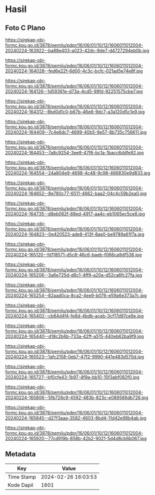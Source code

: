 # Hasil

## Foto C Plano

https://sirekap-obj-formc.kpu.go.id/3878/pemilu/pdpr/16/06/01/10/12/1606011012004-20240224-163922--ba88e403-a023-42dc-9de7-d4727294eb0b.jpg

https://sirekap-obj-formc.kpu.go.id/3878/pemilu/pdpr/16/06/01/10/12/1606011012004-20240224-164028--fed6e22f-6d00-4c3c-bcfc-021ad5e74e8f.jpg

https://sirekap-obj-formc.kpu.go.id/3878/pemilu/pdpr/16/06/01/10/12/1606011012004-20240224-164126--1d59361e-d73a-4cd5-99fd-92251575cbe7.jpg

https://sirekap-obj-formc.kpu.go.id/3878/pemilu/pdpr/16/06/01/10/12/1606011012004-20240224-164312--8bd0d1c0-b67b-46e8-9dc7-a3a120d5c1e9.jpg

https://sirekap-obj-formc.kpu.go.id/3878/pemilu/pdpr/16/06/01/10/12/1606011012004-20240224-164409--7c4e6dc7-4699-40b5-9e57-8b735c756611.jpg

https://sirekap-obj-formc.kpu.go.id/3878/pemilu/pdpr/16/06/01/10/12/1606011012004-20240224-164453--7a8c9254-3ee8-47f6-bc1a-1bacc6ddfe92.jpg

https://sirekap-obj-formc.kpu.go.id/3878/pemilu/pdpr/16/06/01/10/12/1606011012004-20240224-164554--24a804e9-4698-4c48-9c98-466830e9d833.jpg

https://sirekap-obj-formc.kpu.go.id/3878/pemilu/pdpr/16/06/01/10/12/1606011012004-20240224-164652--8e780c77-6511-4662-baa2-04c4c59b2ea0.jpg

https://sirekap-obj-formc.kpu.go.id/3878/pemilu/pdpr/16/06/01/10/12/1606011012004-20240224-164735--d8eb062f-88ed-4917-aa4c-eb1065ec5ce8.jpg

https://sirekap-obj-formc.kpu.go.id/3878/pemilu/pdpr/16/06/01/10/12/1606011012004-20240224-164823--0e420523-ade8-413f-8ae0-be9789a61f7a.jpg

https://sirekap-obj-formc.kpu.go.id/3878/pemilu/pdpr/16/06/01/10/12/1606011012004-20240224-165120--fd118571-d5c8-46c6-baeb-f066ca9df538.jpg

https://sirekap-obj-formc.kpu.go.id/3878/pemilu/pdpr/16/06/01/10/12/1606011012004-20240224-165206--3a6e725d-d6c1-4ff9-a20a-d52ca6fc27fa.jpg

https://sirekap-obj-formc.kpu.go.id/3878/pemilu/pdpr/16/06/01/10/12/1606011012004-20240224-165254--82aad0ca-8ca2-4ee9-b076-e59a6e373a7c.jpg

https://sirekap-obj-formc.kpu.go.id/3878/pemilu/pdpr/16/06/01/10/12/1606011012004-20240224-165402--cb84d4f4-fe8d-4bdb-aceb-3cf17d97ce9e.jpg

https://sirekap-obj-formc.kpu.go.id/3878/pemilu/pdpr/16/06/01/10/12/1606011012004-20240224-165440--d18c2b6b-733a-42ff-a515-440eb62ba9f9.jpg

https://sirekap-obj-formc.kpu.go.id/3878/pemilu/pdpr/16/06/01/10/12/1606011012004-20240224-165523--1afc2158-0eb7-47f2-9990-441e483d570d.jpg

https://sirekap-obj-formc.kpu.go.id/3878/pemilu/pdpr/16/06/01/10/12/1606011012004-20240224-165727--bf0cfe43-1b97-4f9a-bb10-15f3abf082f0.jpg

https://sirekap-obj-formc.kpu.go.id/3878/pemilu/pdpr/16/06/01/10/12/1606011012004-20240224-165806--5fb726c9-4592-483b-823c-e089566db726.jpg

https://sirekap-obj-formc.kpu.go.id/3878/pemilu/pdpr/16/06/01/10/12/1606011012004-20240224-165845--d27f3aaa-3582-4603-8bd4-11d42e98b4ab.jpg

https://sirekap-obj-formc.kpu.go.id/3878/pemilu/pdpr/16/06/01/10/12/1606011012004-20240224-165920--77cd919b-858b-42b2-9021-5d4d8cb6b067.jpg


## Metadata

| Key        | Value               |
| ---------- | ------------------- |
| Time Stamp | 2024-02-26 16:03:53 |
| Kode Dapil | 1601                |



